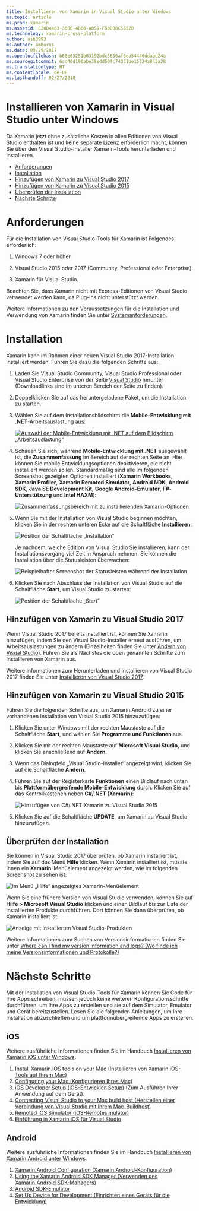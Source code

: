 ```yaml
---
title: Installieren von Xamarin in Visual Studio unter Windows
ms.topic: article
ms.prod: xamarin
ms.assetid: E20D4463-368E-4B60-A059-F50DB8C5552D
ms.technology: xamarin-cross-platform
author: asb3993
ms.author: amburns
ms.date: 09/29/2017
ms.openlocfilehash: b68e03251b83192bdc5836af6ea54446ddaad24a
ms.sourcegitcommit: 6cd40d190abe38edd50fc74331be15324a845a28
ms.translationtype: HT
ms.contentlocale: de-DE
ms.lasthandoff: 02/27/2018
---
```

# <a name="installing-xamarin-in-visual-studio-on-windows"></a>Installieren von Xamarin in Visual Studio unter Windows

Da Xamarin jetzt ohne zusätzliche Kosten in allen Editionen von Visual Studio enthalten ist und keine separate Lizenz erforderlich macht, können Sie über den Visual Studio-Installer Xamarin-Tools herunterladen und installieren.

-   [Anforderungen](#requirements)
-   [Installation](#installation)
-   [Hinzufügen von Xamarin zu Visual Studio 2017](#vs2017)
-   [Hinzufügen von Xamarin zu Visual Studio 2015](#vs2015)
-   [Überprüfen der Installation](#verifying)
-   [Nächste Schritte](#nextsteps)


<a name="requirements" />

# <a name="requirements"></a>Anforderungen

Für die Installation von Visual Studio-Tools für Xamarin ist Folgendes erforderlich:

1. Windows 7 oder höher.

2. Visual Studio 2015 oder 2017 (Community, Professional oder Enterprise).

3. Xamarin für Visual Studio.

Beachten Sie, dass Xamarin nicht mit Express-Editionen von Visual Studio verwendet werden kann, da Plug-Ins nicht unterstützt werden.

Weitere Informationen zu den Voraussetzungen für die Installation und Verwendung von Xamarin finden Sie unter [Systemanforderungen](~/cross-platform/get-started/requirements.md).


<a name="installation" />

# <a name="installation"></a>Installation

Xamarin kann im Rahmen einer neuen Visual Studio 2017-Installation installiert werden.
Führen Sie dazu die folgenden Schritte aus:

1. Laden Sie Visual Studio Community, Visual Studio Professional oder Visual Studio Enterprise von der Seite [Visual Studio](https://www.visualstudio.com/vs/) herunter (Downloadlinks sind im unteren Bereich der Seite zu finden).

2. Doppelklicken Sie auf das heruntergeladene Paket, um die Installation zu starten.

3. Wählen Sie auf dem Installationsbildschirm die **Mobile-Entwicklung mit .NET**-Arbeitsauslastung aus: 

    [![Auswahl der Mobile-Entwicklung mit .NET auf dem Bildschirm „Arbeitsauslastung“](windows-images/01-mobile-dev-workload-sml.png)](windows-images/01-mobile-dev-workload.png)

4. Schauen Sie sich, während **Mobile-Entwicklung mit .NET** ausgewählt ist, die **Zusammenfassung** im Bereich auf der rechten Seite an. Hier können Sie mobile Entwicklungsoptionen deaktivieren, die nicht installiert werden sollen. Standardmäßig sind alle im folgenden Screenshot gezeigten Optionen installiert (**Xamarin Workbooks**, **Xamarin Profiler**, **Xamarin Remoted Simulator**,  **Android NDK**, **Android SDK**, **Java SE Development Kit**, **Google Android-Emulator**, **F#-Unterstützung** und **Intel HAXM**):

    ![Zusammenfassungsbereich mit zu installierenden Xamarin-Optionen](windows-images/02-summary.png)

5. Wenn Sie mit der Installation von Visual Studio beginnen möchten, klicken Sie in der rechten unteren Ecke auf die Schaltfläche **Installieren**:

    ![Position der Schaltfläche „Installation“](windows-images/03-click-install.png)

   Je nachdem, welche Edition von Visual Studio Sie installieren, kann der Installationsvorgang viel Zeit in Anspruch nehmen. Sie können die Installation über die Statusleisten überwachen:

    ![Beispielhafter Screenshot der Statusleisten während der Installation](windows-images/04-progress-bars.png)

6. Klicken Sie nach Abschluss der Installation von Visual Studio auf die Schaltfläche **Start**, um Visual Studio zu starten:

    ![Position der Schaltfläche „Start“](windows-images/05-launch.png)


<a name="vs2017" />

## <a name="adding-xamarin-to-visual-studio-2017"></a>Hinzufügen von Xamarin zu Visual Studio 2017

Wenn Visual Studio 2017 bereits installiert ist, können Sie Xamarin hinzufügen, indem Sie den Visual Studio-Installer erneut ausführen, um Arbeitsauslastungen zu ändern (Einzelheiten finden Sie unter [Ändern von Visual Studio](https://docs.microsoft.com/visualstudio/install/modify-visual-studio)). Führen Sie als Nächstes die oben genannten Schritte zum Installieren von Xamarin aus.

Weitere Informationen zum Herunterladen und Installieren von Visual Studio 2017 finden Sie unter [Installieren von Visual Studio 2017](https://docs.microsoft.com/visualstudio/install/install-visual-studio).


<a name="vs2015" />

## <a name="adding-xamarin-to-visual-studio-2015"></a>Hinzufügen von Xamarin zu Visual Studio 2015

Führen Sie die folgenden Schritte aus, um Xamarin.Android zu einer vorhandenen Installation von Visual Studio 2015 hinzuzufügen:

1. Klicken Sie unter Windows mit der rechten Maustaste auf die Schaltfläche **Start**, und wählen Sie **Programme und Funktionen** aus.

2. Klicken Sie mit der rechten Maustaste auf **Microsoft Visual Studio**, und klicken Sie anschließend auf **Ändern**.

3. Wenn das Dialogfeld „Visual Studio-Installer“ angezeigt wird, klicken Sie auf die Schaltfläche **Ändern**.

4. Führen Sie auf der Registerkarte **Funktionen** einen Bildlauf nach unten bis **Plattformübergreifende Mobile-Entwicklung** durch. Klicken Sie auf das Kontrollkästchen neben **C#/.NET (Xamarin)**:

    ![Hinzufügen von C#/.NET Xamarin zu Visual Studio 2015](windows-images/06-add-xamarin.png)

5. Klicken Sie auf die Schaltfläche **UPDATE**, um Xamarin zu Visual Studio hinzuzufügen.


<a name="verifying" />

## <a name="verifying-installation"></a>Überprüfen der Installation

Sie können in Visual Studio 2017 überprüfen, ob Xamarin installiert ist, indem Sie auf das Menü **Hilfe** klicken. Wenn Xamarin installiert ist, müsste Ihnen ein **Xamarin**-Menüelement angezeigt werden, wie im folgenden Screenshot zu sehen ist:

![Im Menü „Hilfe“ angezeigtes Xamarin-Menüelement](windows-images/12-xamarin-menu-item.png)

Wenn Sie eine frühere Version von Visual Studio verwenden, können Sie auf **Hilfe > Microsoft Visual Studio** klicken und einen Bildlauf bis zur Liste der installierten Produkte durchführen. Dort können Sie dann überprüfen, ob Xamarin installiert ist:

![Anzeige mit installierten Visual Studio-Produkten](windows-images/13-xamarin-is-installed.png)

Weitere Informationen zum Suchen von Versionsinformationen finden Sie unter [Where can I find my version information and logs? (Wo finde ich meine Versionsinformationen und Protokolle?)](~/cross-platform/troubleshooting/questions/version-logs.md)

<a name="nextsteps" />

# <a name="next-steps"></a>Nächste Schritte

Mit der Installation von Visual Studio-Tools für Xamarin können Sie Code für Ihre Apps schreiben, müssen jedoch keine weiteren Konfigurationsschritte durchführen, um Ihre Apps zu erstellen und sie auf dem Simulator, Emulator und Gerät bereitzustellen. Lesen Sie die folgenden Anleitungen, um Ihre Installation abzuschließen und um plattformübergreifende Apps zu erstellen.

## <a name="ios"></a>iOS

Weitere ausführliche Informationen finden Sie im Handbuch [Installieren von Xamarin.iOS unter Windows](~/ios/get-started/installation/windows/index.md). 

1. [Install Xamarin.iOS tools on your Mac (Installieren von Xamarin.iOS-Tools auf Ihrem Mac)](~/ios/get-started/installation/windows/index.md#installation)
2. [Configuring your Mac (Konfigurieren Ihres Mac)](~/ios/get-started/installation/windows/index.md#configuration)
3. [iOS Developer Setup (iOS-Entwickler-Setup)](~/ios/get-started/installation/windows/index.md#developersetup) (Zum Ausführen Ihrer Anwendung auf dem Gerät).
4. [Connecting Visual Studio to your Mac build host (Herstellen einer Verbindung von Visual Studio mit Ihrem Mac-Buildhost)](~/ios/get-started/installation/windows/index.md#connectingtomac)
5. [Remoted iOS Simulator (iOS-Remotesimulator)](~/tools/ios-simulator.md)
6. [Einführung in Xamarin.iOS für Visual Studio](~/ios/get-started/installation/windows/introduction-to-xamarin-ios-for-visual-studio.md)

## <a name="android"></a>Android

Weitere ausführliche Informationen finden Sie im Handbuch [Installieren von Xamarin.Android unter Windows](~/android/get-started/installation/windows.md).

1. [Xamarin.Android Configuration (Xamarin.Android-Konfiguration)](~/android/get-started/installation/windows.md#configuration)
2. [Using the Xamarin Android SDK Manager (Verwenden des Xamarin.Android SDK-Managers)](~/android/get-started/installation/android-sdk.md?ide=vs)
3. [Android SDK-Emulator](~/android/get-started/installation/android-emulator/index.md)
4. [Set Up Device for Development (Einrichten eines Geräts für die Entwicklung)](~/android/get-started/installation/set-up-device-for-development.md)
